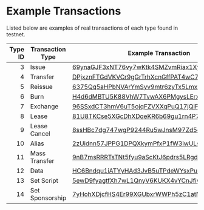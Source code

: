 # Example Transactions

Listed below are examples of real transactions of each type found in testnet.


| Type ID | Transaction Type | Example Transaction | Height |
| ---: | --- | --- | --- |
| 3 | Issue | [69ynaGJF3xNT76vy7wKtk4SMZvmRiax1XyqEMpXoPoLP](https://testnodes.wavesnodes.com/transactions/info/69ynaGJF3xNT76vy7wKtk4SMZvmRiax1XyqEMpXoPoLP) | [375376](https://testnodes.wavesnodes.com/blocks/at/375376) |
| 4 | Transfer | [DPjxznFTGdVKVCr9gGrTrhXcnGffPAT4wC7xe6XMR34k](https://testnodes.wavesnodes.com/transactions/info/DPjxznFTGdVKVCr9gGrTrhXcnGffPAT4wC7xe6XMR34k) | [375130](https://testnodes.wavesnodes.com/blocks/at/375130) |
| 5 | Reissue | [6375Qq5aHPbNVArYmSyv9mtr6zyTx5LmxzNTorJ2uB27](https://testnodes.wavesnodes.com/transactions/info/6375Qq5aHPbNVArYmSyv9mtr6zyTx5LmxzNTorJ2uB27) | [375378](https://testnodes.wavesnodes.com/blocks/at/375378) |
| 6 | Burn | [H4d6dMBTU5K88VhW7TvwAX6PMgysLErxUKCyobzpCuDo](https://testnodes.wavesnodes.com/transactions/info/H4d6dMBTU5K88VhW7TvwAX6PMgysLErxUKCyobzpCuDo) | [375377](https://testnodes.wavesnodes.com/blocks/at/375377) |
| 7 | Exchange | [96SSxdCT3hmV6uT5ojqFZVXXqPuQ17jQiFA4ZZTvfCaW](https://testnodes.wavesnodes.com/transactions/info/96SSxdCT3hmV6uT5ojqFZVXXqPuQ17jQiFA4ZZTvfCaW) | [360556](https://testnodes.wavesnodes.com/blocks/at/360556) |
| 8 | Lease | [81U8TKCse5XGcDhXDqeKR6b69gu1rn4P7MPxbZECCiV6](https://testnodes.wavesnodes.com/transactions/info/81U8TKCse5XGcDhXDqeKR6b69gu1rn4P7MPxbZECCiV6) | [357892](https://testnodes.wavesnodes.com/blocks/at/357892) |
| 9 | Lease Cancel | [8ssHBc7dg747wgP9244Ru5wJnsM97Zd5d36tsAHbUrmR](https://testnodes.wavesnodes.com/transactions/info/8ssHBc7dg747wgP9244Ru5wJnsM97Zd5d36tsAHbUrmR) | [369429](https://testnodes.wavesnodes.com/blocks/at/369429) |
| 10 | Alias | [2zUidnn57JPPG1DPQXkymPfxP1fW3iwULsjBH5MScBFm](https://testnodes.wavesnodes.com/transactions/info/2zUidnn57JPPG1DPQXkymPfxP1fW3iwULsjBH5MScBFm) | [366011](https://testnodes.wavesnodes.com/blocks/at/366011) |
| 11 | Mass Transfer | [9nB7msRRRTsTNt5fyu9aScKtJ6pdrs5LRgdx6Rw5wBa4](https://testnodes.wavesnodes.com/transactions/info/9nB7msRRRTsTNt5fyu9aScKtJ6pdrs5LRgdx6Rw5wBa4) | [360596](https://testnodes.wavesnodes.com/blocks/at/360596) |
| 12 | Data | [HC6Bndqu1iATYyHAd3JvB5uTPdeWYsxPuCLxSXKjQdoz](https://testnodes.wavesnodes.com/transactions/info/HC6Bndqu1iATYyHAd3JvB5uTPdeWYsxPuCLxSXKjQdoz) | [373834](https://testnodes.wavesnodes.com/blocks/at/373834) |
| 13 | Set Script | [5ewD9fyagtfXh7wL1QnyV6KUKX4vYCnJfiwrZFHyfkzh](https://testnodes.wavesnodes.com/transactions/info/5ewD9fyagtfXh7wL1QnyV6KUKX4vYCnJfiwrZFHyfkzh) | [372931](https://testnodes.wavesnodes.com/blocks/at/372931) |
| 14 | Set Sponsorship | [7yHohXDjcfHS4Er99XGUbxrWWPh5zC1atMtaj3x12kWo](https://testnodes.wavesnodes.com/transactions/info/7yHohXDjcfHS4Er99XGUbxrWWPh5zC1atMtaj3x12kWo) | [372262](https://testnodes.wavesnodes.com/blocks/at/372262) |
